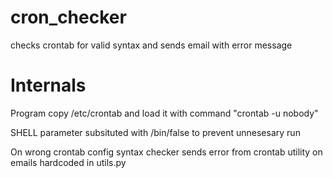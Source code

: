 cron_checker
============

checks crontab for valid syntax and sends email with error message

Internals
=========

Program copy /etc/crontab and load it with command "crontab -u nobody"

SHELL parameter subsituted with /bin/false to prevent unnesesary run

On wrong crontab config syntax checker sends error from crontab utility on emails hardcoded in utils.py
